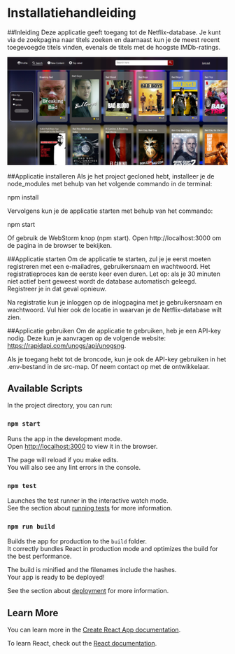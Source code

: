 # Installatiehandleiding

##Inleiding
Deze applicatie geeft toegang tot de Netflix-database.
Je kunt via de zoekpagina naar titels zoeken en daarnaast kun je de meest recent toegevoegde titels vinden, evenals de titels met de hoogste IMDb-ratings.


![](.README_images/f8586ddc.png)


##Applicatie installeren
Als je het project gecloned hebt, installeer je de node_modules met behulp van het volgende commando in de terminal:

npm install

Vervolgens kun je de applicatie starten met behulp van het commando:

npm start

Of gebruik de WebStorm knop (npm start). Open http://localhost:3000 om de pagina in de browser te bekijken.

##Applicatie starten
Om de applicatie te starten, zul je je eerst moeten registreren met een e-mailadres, gebruikersnaam en wachtwoord. Het registratieproces kan de eerste keer even duren. Let op: als je 30 minuten niet actief bent geweest wordt de database automatisch geleegd. Registreer je in dat geval opnieuw.

Na registratie kun je inloggen op de inlogpagina met je gebruikersnaam en wachtwoord. Vul hier ook de locatie in waarvan je de Netflix-database wilt zien.

##Applicatie gebruiken
Om de applicatie te gebruiken, heb je een API-key nodig. Deze kun je aanvragen op de volgende website:
https://rapidapi.com/unogs/api/unogsng.

Als je toegang hebt tot de broncode, kun je ook de API-key gebruiken in het .env-bestand in de src-map. Of neem contact op met de ontwikkelaar.


## Available Scripts

In the project directory, you can run:

### `npm start`

Runs the app in the development mode.\
Open [http://localhost:3000](http://localhost:3000) to view it in the browser.

The page will reload if you make edits.\
You will also see any lint errors in the console.

### `npm test`

Launches the test runner in the interactive watch mode.\
See the section about [running tests](https://facebook.github.io/create-react-app/docs/running-tests) for more information.

### `npm run build`

Builds the app for production to the `build` folder.\
It correctly bundles React in production mode and optimizes the build for the best performance.

The build is minified and the filenames include the hashes.\
Your app is ready to be deployed!

See the section about [deployment](https://facebook.github.io/create-react-app/docs/deployment) for more information.

## Learn More

You can learn more in the [Create React App documentation](https://facebook.github.io/create-react-app/docs/getting-started).

To learn React, check out the [React documentation](https://reactjs.org/).

